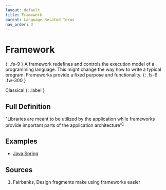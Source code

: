 ```yaml
---
layout: default
title: Framework
parent: Language Related Terms
nav_order: 3
---
```


# Framework
{: .fs-9 }
A framework redefines and controls the execution model of a programming language. This might change the way how to write a typical program. Frameworks provide a fixed purpose and functionality.
{: .fs-6 .fw-300 }

Classical
{: .label }

## Full Definition

"Libraries are meant to be utilized by the application while frameworks provide important parts of the application architecture"<sup>[1](#src_1)</sup>

## Examples

- [Java Spring](https://spring.io/)

<!-- ## Synonyms

-  -->

<!-- ## Related Terms

-->
## Sources
1. Fairbanks, Design fragments make using frameworks easier <a href="src_1"></a>
